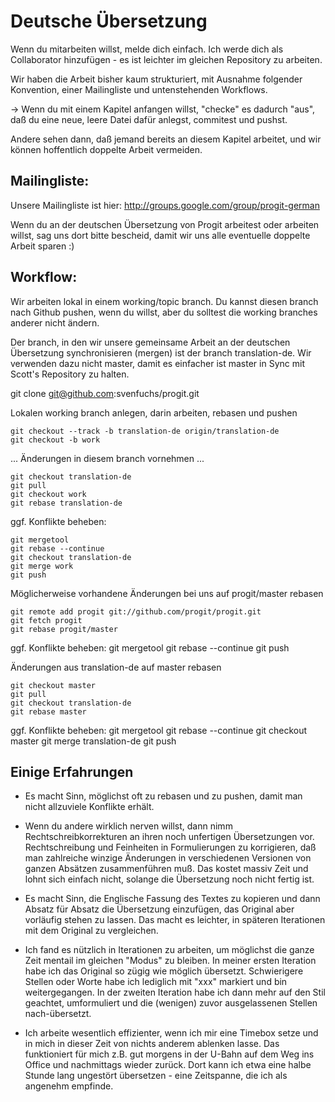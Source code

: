 # Deutsche Übersetzung #

Wenn du mitarbeiten willst, melde dich einfach. Ich werde dich als
Collaborator hinzufügen - es ist leichter im gleichen Repository zu arbeiten.

Wir haben die Arbeit bisher kaum strukturiert, mit Ausnahme folgender
Konvention, einer Mailingliste und untenstehenden Workflows.

-> Wenn du mit einem Kapitel anfangen willst, "checke" es dadurch "aus", daß
   du eine neue, leere Datei dafür anlegst, commitest und pushst.

Andere sehen dann, daß jemand bereits an diesem Kapitel arbeitet, und wir
können hoffentlich doppelte Arbeit vermeiden.

## Mailingliste: ##

Unsere Mailingliste ist hier: http://groups.google.com/group/progit-german

Wenn du an der deutschen Übersetzung von Progit arbeitest oder arbeiten willst, sag uns dort bitte bescheid, damit wir uns alle eventuelle doppelte Arbeit sparen :)

## Workflow: ##

Wir arbeiten lokal in einem working/topic branch. Du kannst diesen branch nach Github pushen, wenn du willst, aber du solltest die working branches anderer nicht ändern.

Der branch, in den wir unsere gemeinsame Arbeit an der deutschen Übersetzung synchronisieren (mergen) ist der branch translation-de. Wir verwenden dazu nicht master, damit es einfacher ist master in Sync mit Scott's Repository zu halten.

git clone git@github.com:svenfuchs/progit.git

Lokalen working branch anlegen, darin arbeiten, rebasen und pushen

	git checkout --track -b translation-de origin/translation-de
	git checkout -b work

... Änderungen in diesem branch vornehmen ...

	git checkout translation-de
	git pull
	git checkout work
	git rebase translation-de

ggf. Konflikte beheben:

	git mergetool
	git rebase --continue
	git checkout translation-de
	git merge work
	git push

Möglicherweise vorhandene Änderungen bei uns auf progit/master rebasen

	git remote add progit git://github.com/progit/progit.git
	git fetch progit
	git rebase progit/master

ggf. Konflikte beheben:
	git mergetool
	git rebase --continue
	git push

Änderungen aus translation-de auf master rebasen

	git checkout master
	git pull
	git checkout translation-de
	git rebase master
	
ggf. Konflikte beheben:
	git mergetool
	git rebase --continue
	git checkout master
	git merge translation-de
	git push

## Einige Erfahrungen ##

* Es macht Sinn, möglichst oft zu rebasen und zu pushen, damit man nicht
  allzuviele Konflikte erhält.

* Wenn du andere wirklich nerven willst, dann nimm Rechtschreibkorrekturen an
  ihren noch unfertigen Übersetzungen vor. Rechtschreibung und Feinheiten in
  Formulierungen zu korrigieren, daß man zahlreiche winzige Änderungen in
  verschiedenen Versionen von ganzen Absätzen zusammenführen muß. Das kostet
  massiv Zeit und lohnt sich einfach nicht, solange die Übersetzung noch nicht
  fertig ist.

* Es macht Sinn, die Englische Fassung des Textes zu kopieren und dann Absatz
  für Absatz die Übersetzung einzufügen, das Original aber vorläufig stehen zu
  lassen. Das macht es leichter, in späteren Iterationen mit dem Original zu
  vergleichen.

* Ich fand es nützlich in Iterationen zu arbeiten, um möglichst die ganze Zeit
  mentail im gleichen "Modus" zu bleiben. In meiner ersten Iteration habe ich
  das Original so zügig wie möglich übersetzt. Schwierigere Stellen oder Worte
  habe ich lediglich mit "xxx" markiert und bin weitergegangen. In der zweiten
  Iteration habe ich dann mehr auf den Stil geachtet, umformuliert und die
  (wenigen) zuvor ausgelassenen Stellen nach-übersetzt.

* Ich arbeite wesentlich effizienter, wenn ich mir eine Timebox setze und in
  mich in dieser Zeit von nichts anderem ablenken lasse. Das funktioniert für
  mich z.B. gut morgens in der U-Bahn auf dem Weg ins Office und nachmittags
  wieder zurück. Dort kann ich etwa eine halbe Stunde lang ungestört
  übersetzen - eine Zeitspanne, die ich als angenehm empfinde.

